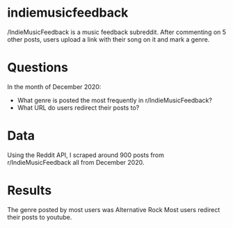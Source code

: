 # indiemusicfeedback
/IndieMusicFeedback is a music feedback subreddit. After commenting on 5 other posts, users upload a link with their song on it and mark a genre.
# Questions
In the month of December 2020:
  - What genre is posted the most frequently in r/IndieMusicFeedback?
  - What URL do users redirect their posts to?
# Data
Using the Reddit API, I scraped around 900 posts from r/IndieMusicFeedback all from December 2020.
# Results
The genre posted by most users was Alternative Rock
Most users redirect their posts to youtube.




